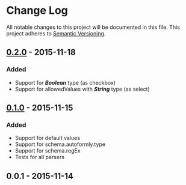 # Change Log
All notable changes to this project will be documented in this file.
This project adheres to [Semantic Versioning](http://semver.org/).

## [0.2.0] - 2015-11-18
### Added
- Support for **_Boolean_** type (as checkbox)
- Support for allowedValues with **_String_** type (as select)

## [0.1.0] - 2015-11-15
### Added
- Support for default values
- Support for schema.autoformly.type
- Support for schema.regEx
- Tests for all parsers

## 0.0.1 - 2015-11-14

[0.2.0]: https://github.com/wieldo/meteor-autoformly/compare/v0.1.0...v0.2.0 
[0.1.0]: https://github.com/wieldo/meteor-autoformly/compare/v0.0.1...v0.1.0